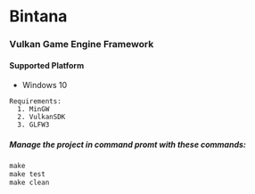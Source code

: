 # Bintana
<h3>Vulkan Game Engine Framework</h3>
<h4>Supported Platform</h4>
<ul>
  <li>Windows 10</li>
</ul>

```req
Requirements:
  1. MinGW
  2. VulkanSDK
  3. GLFW3
```
<h5>Manage the project in command promt with these commands:</h5>

```makefile
make
make test
make clean
```
